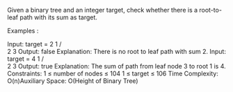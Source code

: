Given a binary tree and an integer target, check whether there is a root-to-leaf path with its sum as target.

Examples :

Input: target = 2
   1 
 /   \
2     3
Output: false
Explanation: There is no root to leaf path with sum 2.
Input: target = 4
   1
 /   \
2     3
Output: true
Explanation: The sum of path from leaf node 3 to root 1 is 4.
Constraints:
1 ≤ number of nodes ≤ 104
1 ≤ target ≤ 106
Time Complexity: O(n)Auxiliary Space: O(Height of Binary Tree)